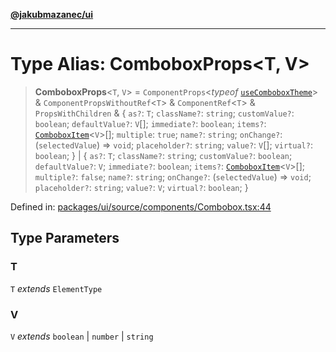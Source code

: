 [**@jakubmazanec/ui**](../README.md)

---

# Type Alias: ComboboxProps\<T, V\>

> **ComboboxProps**\<`T`, `V`\> = `ComponentProps`\<_typeof_
> [`useComboboxTheme`](../variables/useComboboxTheme.md)\> & `ComponentPropsWithoutRef`\<`T`\> &
> `ComponentRef`\<`T`\> & `PropsWithChildren` & \{ `as?`: `T`; `className?`: `string`;
> `customValue?`: `boolean`; `defaultValue?`: `V`[]; `immediate?`: `boolean`; `items?`:
> [`ComboboxItem`](ComboboxItem.md)\<`V`\>[]; `multiple`: `true`; `name?`: `string`; `onChange?`:
> (`selectedValue`) => `void`; `placeholder?`: `string`; `value?`: `V`[]; `virtual?`: `boolean`; \}
> \| \{ `as?`: `T`; `className?`: `string`; `customValue?`: `boolean`; `defaultValue?`: `V`;
> `immediate?`: `boolean`; `items?`: [`ComboboxItem`](ComboboxItem.md)\<`V`\>[]; `multiple?`:
> `false`; `name?`: `string`; `onChange?`: (`selectedValue`) => `void`; `placeholder?`: `string`;
> `value?`: `V`; `virtual?`: `boolean`; \}

Defined in:
[packages/ui/source/components/Combobox.tsx:44](https://github.com/jakubmazanec/tools/blob/6fe16df773d5da14c29261ea934e72b3f99fabb7/packages/ui/source/components/Combobox.tsx#L44)

## Type Parameters

### T

`T` _extends_ `ElementType`

### V

`V` _extends_ `boolean` \| `number` \| `string`

